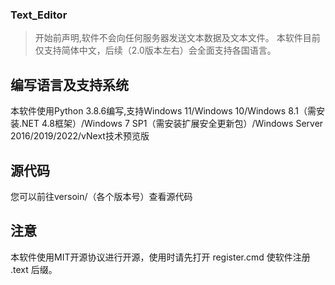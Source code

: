 ### Text_Editor
> 开始前声明,软件不会向任何服务器发送文本数据及文本文件。
> 本软件目前仅支持简体中文，后续（2.0版本左右）会全面支持各国语言。
## 编写语言及支持系统
本软件使用Python 3.8.6编写,支持Windows 11/Windows 10/Windows 8.1（需安装.NET 4.8框架）/Windows 7 SP1（需安装扩展安全更新包）/Windows Server 2016/2019/2022/vNext技术预览版
## 源代码
您可以前往versoin/（各个版本号）查看源代码
## 注意
本软件使用MIT开源协议进行开源，使用时请先打开 register.cmd 使软件注册 .text 后缀。
